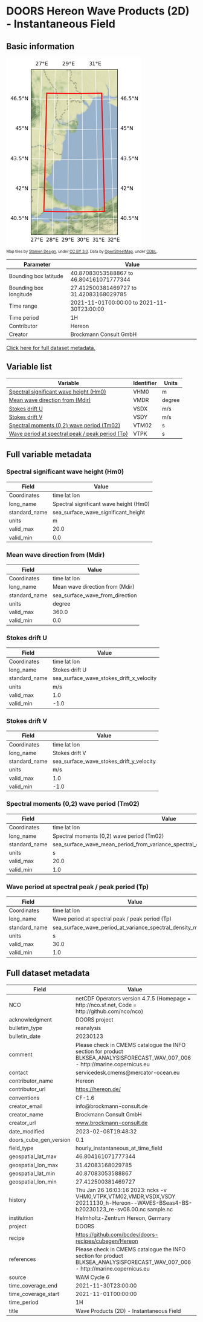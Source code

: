 # DOORS Hereon Wave Products (2D) - Instantaneous Field

## Basic information

![Bounding box map](Hereon--WAVES-BSeas4-BS-b20230123_re-sv08.00.png)<br>
<span style="font-size: x-small">Map tiles by <a href="http://stamen.com">Stamen Design</a>, under <a href="http://creativecommons.org/licenses/by/3.0">CC BY 3.0</a>. Data by <a href="http://openstreetmap.org">OpenStreetMap</a>, under <a href="http://www.openstreetmap.org/copyright">ODbL</a>.</span>

| Parameter | Value |
| ---- | ---- |
| Bounding box latitude | 40.87083053588867 to 46.804161071777344 |
| Bounding box longitude | 27.412500381469727 to 31.42083168029785 |
| Time range | 2021-11-01T00:00:00 to 2021-11-30T23:00:00 |
| Time period | 1H |
| Contributor | Hereon |
| Creator | Brockmann Consult GmbH |

[Click here for full dataset metadata.](#full-metadata)

## Variable list

| Variable | Identifier | Units |
| ---- | ---- | ---- |
| [Spectral significant wave height \(Hm0\)](#VHM0) | VHM0 | m |
| [Mean wave direction from \(Mdir\)](#VMDR) | VMDR | degree |
| [Stokes drift U](#VSDX) | VSDX | m/s |
| [Stokes drift V](#VSDY) | VSDY | m/s |
| [Spectral moments \(0,2\) wave period \(Tm02\)](#VTM02) | VTM02 | s |
| [Wave period at spectral peak / peak period \(Tp\)](#VTPK) | VTPK | s |

## Full variable metadata

### <a name="VHM0"></a>Spectral significant wave height (Hm0)

| Field | Value |
| ---- | ---- |
| Coordinates | time lat lon |
| long\_name | Spectral significant wave height \(Hm0\) |
| standard\_name | sea\_surface\_wave\_significant\_height |
| units | m |
| valid\_max | 20.0 |
| valid\_min | 0.0 |

### <a name="VMDR"></a>Mean wave direction from (Mdir)

| Field | Value |
| ---- | ---- |
| Coordinates | time lat lon |
| long\_name | Mean wave direction from \(Mdir\) |
| standard\_name | sea\_surface\_wave\_from\_direction |
| units | degree |
| valid\_max | 360.0 |
| valid\_min | 0.0 |

### <a name="VSDX"></a>Stokes drift U

| Field | Value |
| ---- | ---- |
| Coordinates | time lat lon |
| long\_name | Stokes drift U |
| standard\_name | sea\_surface\_wave\_stokes\_drift\_x\_velocity |
| units | m/s |
| valid\_max | 1.0 |
| valid\_min | -1.0 |

### <a name="VSDY"></a>Stokes drift V

| Field | Value |
| ---- | ---- |
| Coordinates | time lat lon |
| long\_name | Stokes drift V |
| standard\_name | sea\_surface\_wave\_stokes\_drift\_y\_velocity |
| units | m/s |
| valid\_max | 1.0 |
| valid\_min | -1.0 |

### <a name="VTM02"></a>Spectral moments (0,2) wave period (Tm02)

| Field | Value |
| ---- | ---- |
| Coordinates | time lat lon |
| long\_name | Spectral moments \(0,2\) wave period \(Tm02\) |
| standard\_name | sea\_surface\_wave\_mean\_period\_from\_variance\_spectral\_density\_second\_frequency\_moment |
| units | s |
| valid\_max | 20.0 |
| valid\_min | 1.0 |

### <a name="VTPK"></a>Wave period at spectral peak / peak period (Tp)

| Field | Value |
| ---- | ---- |
| Coordinates | time lat lon |
| long\_name | Wave period at spectral peak / peak period \(Tp\) |
| standard\_name | sea\_surface\_wave\_period\_at\_variance\_spectral\_density\_maximum |
| units | s |
| valid\_max | 30.0 |
| valid\_min | 1.0 |

## <a name="full-metadata"></a>Full dataset metadata

| Field | Value |
| ---- | ---- |
| NCO | netCDF Operators version 4\.7\.5 \(Homepage = http://nco\.sf\.net, Code = http://github\.com/nco/nco\) |
| acknowledgment | DOORS project |
| bulletim\_type | reanalysis |
| bulletin\_date | 20230123 |
| comment | Please check in CMEMS catalogue the INFO section for product BLKSEA\_ANALYSISFORECAST\_WAV\_007\_006 \- http://marine\.copernicus\.eu |
| contact | servicedesk\.cmems@mercator\-ocean\.eu |
| contributor\_name | Hereon |
| contributor\_url | [https://hereon\.de/](https://hereon.de/) |
| conventions | CF\-1\.6 |
| creator\_email | info@brockmann\-consult\.de |
| creator\_name | Brockmann Consult GmbH |
| creator\_url | [www\.brockmann\-consult\.de](http://www.brockmann-consult.de) |
| date\_modified | 2023\-02\-08T19:48:32 |
| doors\_cube\_gen\_version | 0\.1 |
| field\_type | hourly\_instantaneous\_at\_time\_field |
| geospatial\_lat\_max | 46.804161071777344 |
| geospatial\_lon\_max | 31.42083168029785 |
| geospatial\_lat\_min | 40.87083053588867 |
| geospatial\_lon\_min | 27.412500381469727 |
| history | Thu Jan 26 16:03:16 2023: ncks \-v VHM0,VTPK,VTM02,VMDR,VSDX,VSDY 20211130\_h\-Hereon\-\-WAVES\-BSeas4\-BS\-b20230123\_re\-sv08\.00\.nc sample\.nc |
| institution | Helmholtz\-Zentrum Hereon, Germany |
| project | DOORS |
| recipe | [https://github\.com/bcdev/doors\-recipes/cubegen/Hereon](https://github.com/bcdev/doors-recipes/cubegen/Hereon) |
| references | Please check in CMEMS catalogue the INFO section for product BLKSEA\_ANALYSISFORECAST\_WAV\_007\_006 \- http://marine\.copernicus\.eu |
| source | WAM Cycle 6 |
| time\_coverage\_end | 2021\-11\-30T23:00:00 |
| time\_coverage\_start | 2021\-11\-01T00:00:00 |
| time\_period | 1H |
| title | Wave Products \(2D\) \- Instantaneous Field |

